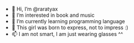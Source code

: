 - 👋 Hi, I’m @raratyax 
- 👀 I’m interested in book and music
- 🌱 I’m currently learning programming language
- 💞️ This girl was born to express, not to impress :)
- 📫 I am not smart, I am just wearing glasses ^^

<!---
raratyax/raratyax is a ✨ special ✨ repository because its `README.md` (this file) appears on your GitHub profile.
You can click the Preview link to take a look at your changes.
--->
